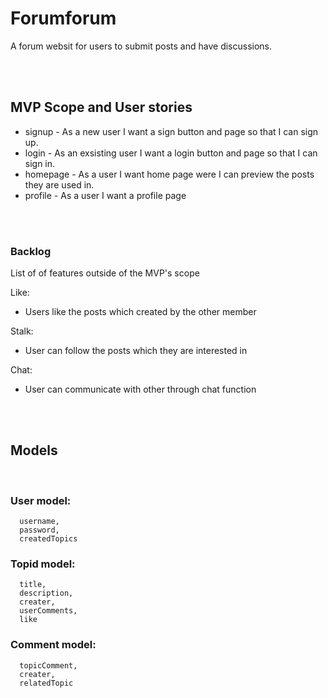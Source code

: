 # Forumforum

A forum websit for users to submit posts and have discussions.

<br><br>

## MVP Scope and User stories

- signup - As a new user I want a sign button and page so that I can sign up.
- login - As an exsisting user I want a login button and page so that I can sign in.
- homepage - As a user I want home page were I can preview the posts they are used in.
- profile - As a user I want a profile page

<br><br>

### Backlog

List of of features outside of the MVP's scope

Like:

- Users like the posts which created by the other member

Stalk:

- User can follow the posts which they are interested in

Chat:

- User can communicate with other through chat function

<br><br>

## Models

<br>

### User model:

```
  username,
  password,
  createdTopics
```

### Topid model:

```
  title,
  description,
  creater,
  userComments,
  like
```

### Comment model:

```
  topicComment,
  creater,
  relatedTopic
```
